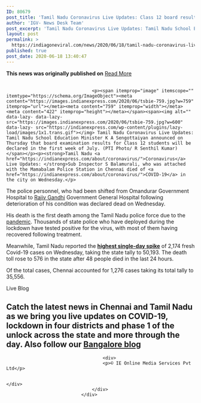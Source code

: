 ```yaml
---
ID: 80679
post_title: 'Tamil Nadu Coronavirus Live Updates: Class 12 board results to be announced in first week of July'
author: 'IGV- News Desk Team'
post_excerpt: 'Tamil Nadu Coronavirus Live Updates: Tamil Nadu School Education Minister K A Sengottaiyan announced on Thursday that board examination results for Class 12 students will be declared in the first week of July. (PTI Photo/ R Senthil Kumar)Tamil Nadu Coronavirus Live Updates: Sub Inspector S Balamurali, who was attached with the Mamabalam Police Station in Chennai&hellip;'
layout: post
permalink: >
  https://indiagoneviral.com/news/2020/06/18/tamil-nadu-coronavirus-live-updates-class-12-board-results-to-be-announced-in-first-week-of-july/80679/india-gone-viral/
published: true
post_date: 2020-06-18 13:40:47
---
```

<b>This news was originally published on</b> <a href="https://indianexpress.com/article/cities/chennai/tamil-nadu-coronavirus-news-live-updates-chennai-covid-19-lockdown-tamil-nadu-police-live-6464369/" class="button purchase" rel="nofollow noopener noreferrer" target="_blank">Read More</a> <br/><br/><div>
							<div>
								<div itemprop="articleBody">
								
									<p><span itemprop="image" itemscope="" itemtype="https://schema.org/ImageObject"><meta content="https://images.indianexpress.com/2020/06/tsbie-759.jpg?w=759" itemprop="url"></meta><meta content="759" itemprop="width"></meta><meta content="422" itemprop="height"></meta></span><span><img alt="" data-lazy- data-lazy-src="https://images.indianexpress.com/2020/06/tsbie-759.jpg?w=600" data-lazy- src="https://indianexpress.com/wp-content/plugins/lazy-load/images/1x1.trans.gif"></img> Tamil Nadu Coronavirus Live Updates: Tamil Nadu School Education Minister K A Sengottaiyan announced on Thursday that board examination results for Class 12 students will be declared in the first week of July. (PTI Photo/ R Senthil Kumar)</span></p><p><strong>Tamil Nadu <a href="https://indianexpress.com/about/coronavirus/">Coronavirus</a> Live Updates: </strong>Sub Inspector S Balamurali, who was attached with the Mamabalam Police Station in Chennai died of <a href="https://indianexpress.com/about/coronavirus/">COVID-19</a> in the city on Wednesday.</p>
<p>The police personnel, who had been shifted from Omandurar Government Hospital to <a href="https://indianexpress.com/about/rajiv-gandhi">Rajiv Gandhi</a> Government General Hospital following deterioration of his condition was declared dead on Wednesday.</p>
<p>His death is the first death among the Tamil Nadu police force due to the <a href="https://indianexpress.com/article/explained/pandemic-explained-who-novel-coronavirus-covid19-what-is-a-pandemic-6309727/">pandemic</a>. Thousands of state police who have deployed during the lockdown have tested positive for the virus, with most of them having recovered following treatment.</p>
<p>Meanwhile, Tamil Nadu reported the <a href="https://indianexpress.com/article/cities/chennai/covid-19-in-tamil-nadu-updates-6463741/"><strong>highest single-day spike</strong></a> of 2,174 fresh Covid-19 cases on Wednesday, taking the state tally to 50,193. The death toll rose to 576 in the state after 48 people died in the last 24 hours.</p>
<p>Of the total cases, Chennai accounted for 1,276 cases taking its total tally to 35,556.</p>
</div><section><div><p><span>Live Blog</span></p><h2>Catch the latest news in Chennai and Tamil Nadu as we bring you live updates on COVID-19, lockdown in four districts and phase 1 of the unlock across the state and more through the day. Also follow our <a href="https://indianexpress.com/article/cities/bangalore/karnataka-bangalore-coronavirus-covid-19-lockdown-5-0-news-live-updates-pu-examination-live-6464312/"><strong>Bangalore blog</strong></a></h2></div></section>																					
																				
										<div>
										<p>© IE Online Media Services Pvt Ltd</p>												
																						
																					</div>
									</div>
								</div>